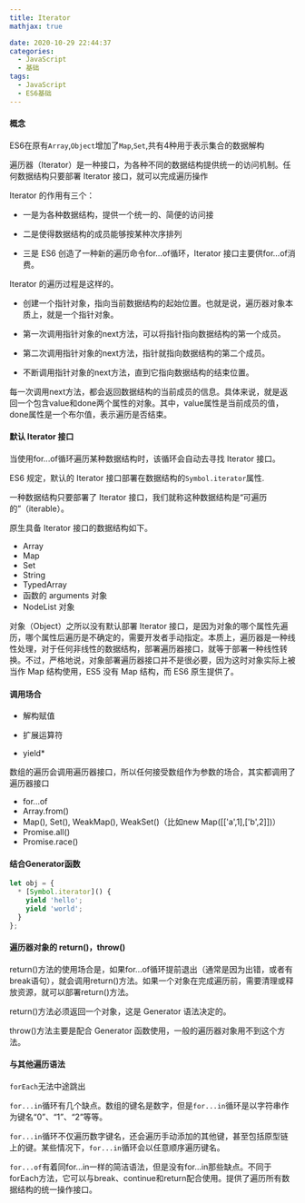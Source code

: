 ```yaml
---
title: Iterator
mathjax: true

date: 2020-10-29 22:44:37
categories:
  - JavaScript
  - 基础
tags:
  - JavaScript
  - ES6基础
---
```


#### 概念

ES6在原有`Array`,`Object`增加了`Map`,`Set`,共有4种用于表示集合的数据解构

遍历器（Iterator）是一种接口，为各种不同的数据结构提供统一的访问机制。任何数据结构只要部署 Iterator 接口，就可以完成遍历操作

Iterator 的作用有三个：

+ 一是为各种数据结构，提供一个统一的、简便的访问接

+ 二是使得数据结构的成员能够按某种次序排列

+ 三是 ES6 创造了一种新的遍历命令for...of循环，Iterator 接口主要供for...of消费。

Iterator 的遍历过程是这样的。

+ 创建一个指针对象，指向当前数据结构的起始位置。也就是说，遍历器对象本质上，就是一个指针对象。

+ 第一次调用指针对象的next方法，可以将指针指向数据结构的第一个成员。

+ 第二次调用指针对象的next方法，指针就指向数据结构的第二个成员。

+ 不断调用指针对象的next方法，直到它指向数据结构的结束位置。

每一次调用next方法，都会返回数据结构的当前成员的信息。具体来说，就是返回一个包含value和done两个属性的对象。其中，value属性是当前成员的值，done属性是一个布尔值，表示遍历是否结束。

#### 默认 Iterator 接口

当使用for...of循环遍历某种数据结构时，该循环会自动去寻找 Iterator 接口。

ES6 规定，默认的 Iterator 接口部署在数据结构的`Symbol.iterator`属性.

一种数据结构只要部署了 Iterator 接口，我们就称这种数据结构是“可遍历的”（iterable）。

原生具备 Iterator 接口的数据结构如下。

+ Array
+ Map
+ Set
+ String
+ TypedArray
+ 函数的 arguments 对象
+ NodeList 对象


对象（Object）之所以没有默认部署 Iterator 接口，是因为对象的哪个属性先遍历，哪个属性后遍历是不确定的，需要开发者手动指定。本质上，遍历器是一种线性处理，对于任何非线性的数据结构，部署遍历器接口，就等于部署一种线性转换。不过，严格地说，对象部署遍历器接口并不是很必要，因为这时对象实际上被当作 Map 结构使用，ES5 没有 Map 结构，而 ES6 原生提供了。

#### 调用场合

+ 解构赋值

+ 扩展运算符

+ yield*

数组的遍历会调用遍历器接口，所以任何接受数组作为参数的场合，其实都调用了遍历器接口

+ for...of
+ Array.from()
+ Map(), Set(), WeakMap(), WeakSet()（比如new Map([['a',1],['b',2]])）
+ Promise.all()
+ Promise.race()

#### 结合Generator函数

```javascript
let obj = {
  * [Symbol.iterator]() {
    yield 'hello';
    yield 'world';
  }
};
```

#### 遍历器对象的 return()，throw()

return()方法的使用场合是，如果for...of循环提前退出（通常是因为出错，或者有break语句），就会调用return()方法。如果一个对象在完成遍历前，需要清理或释放资源，就可以部署return()方法。

return()方法必须返回一个对象，这是 Generator 语法决定的。

throw()方法主要是配合 Generator 函数使用，一般的遍历器对象用不到这个方法。

#### 与其他遍历语法

`forEach`无法中途跳出

`for...in`循环有几个缺点。数组的键名是数字，但是`for...in`循环是以字符串作为键名“0”、“1”、“2”等等。

`for...in`循环不仅遍历数字键名，还会遍历手动添加的其他键，甚至包括原型链上的键。某些情况下，`for...in`循环会以任意顺序遍历键名。

`for...of`有着同for...in一样的简洁语法，但是没有for...in那些缺点。不同于forEach方法，它可以与break、continue和return配合使用。提供了遍历所有数据结构的统一操作接口。
